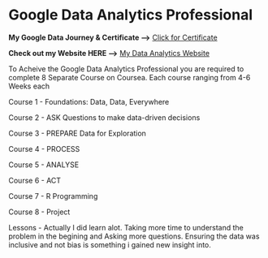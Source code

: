 # Google Data Analytics Professional 
**My Google Data Journey & Certificate -->** [Click for Certificate](https://github.com/michaelmaxi/GoogleDataAnalyst/blob/main/Course%208/Google%20Data%20Analytics%20Professional%20UV53YT73H8QM.pdf)


**Check out my Website HERE -->**  [My Data Analytics Website](https://sites.google.com/view/mydataanalytics/home)

To Acheive the Google Data Analytics Professional you are required to complete 8 Separate Course on Coursea.  Each course ranging from 4-6 Weeks each

Course 1 - Foundations: Data, Data, Everywhere

Course 2 - ASK Questions to make data-driven decisions

Course 3 - PREPARE Data for Exploration

Course 4 - PROCESS

Course 5 - ANALYSE

Course 6 - ACT

Course 7 - R Programming

Course 8 - Project

Lessons - Actually I did learn alot.  Taking more time to understand the problem in the begining and Asking more questions.  Ensuring the data was inclusive and not bias is something i gained new insight into.


